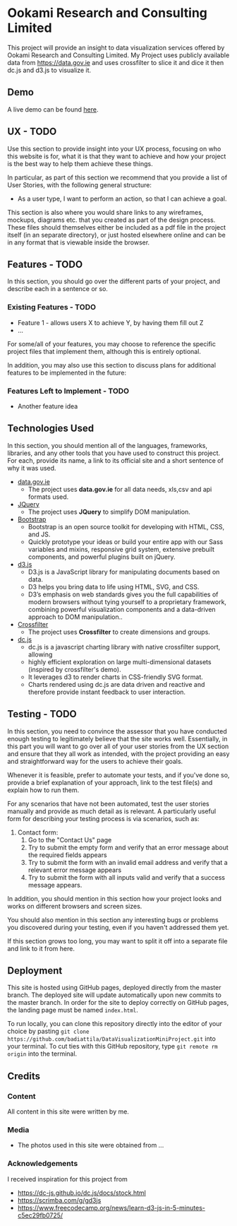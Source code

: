 # Ookami Research and Consulting Limited

This project will provide an insight to data visualization services offered by Ookami Research and Consulting Limited.
My Project uses publicly available data from https://data.gov.ie and uses crossfilter to slice it and dice it then dc.js and d3.js to visualize it.

## Demo
A live demo can be found [here](https://badiattila.github.io/DataVisualizationMiniProject/).

## UX - TODO
 
Use this section to provide insight into your UX process, 
focusing on who this website is for, 
what it is that they want to achieve and how your project is the best way to help them achieve these things.

In particular, as part of this section we recommend that you provide a list of User Stories, 
with the following general structure:
- As a user type, I want to perform an action, so that I can achieve a goal.

This section is also where you would share links to any wireframes, mockups, diagrams etc. 
that you created as part of the design process. 
These files should themselves either be included as a pdf file in the project itself (in an separate directory), 
or just hosted elsewhere online and can be in any format that is viewable inside the browser.

## Features - TODO

In this section, you should go over the different parts of your project, and describe each in a sentence or so.
 
### Existing Features - TODO
- Feature 1 - allows users X to achieve Y, by having them fill out Z
- ...

For some/all of your features, you may choose to reference the specific project files that implement them, 
although this is entirely optional.

In addition, you may also use this section to discuss plans for additional features to be implemented in the future:

### Features Left to Implement - TODO
- Another feature idea

## Technologies Used

In this section, you should mention all of the languages, frameworks, libraries, 
and any other tools that you have used to construct this project. 
For each, provide its name, a link to its official site and a short sentence of why it was used.

- [data.gov.ie](https://data.gov.ie/)
    - The project uses **data.gov.ie** for all data needs, xls,csv and api formats used.
- [JQuery](https://jquery.com)
    - The project uses **JQuery** to simplify DOM manipulation.
- [Bootstrap](https://getbootstrap.com)
    - Bootstrap is an open source toolkit for developing with HTML, CSS, and JS. 
    - Quickly prototype your ideas or build your entire app with our Sass variables and mixins, responsive grid system, extensive prebuilt components, and powerful plugins built on jQuery.
- [d3.js](https://d3js.org)
    - D3.js is a JavaScript library for manipulating documents based on data. 
    - D3 helps you bring data to life using HTML, SVG, and CSS. 
    - D3’s emphasis on web standards gives you the full capabilities of modern browsers without tying yourself to a proprietary framework, combining powerful visualization components and a data-driven approach to DOM manipulation..
- [Crossfilter](https://github.com/square/crossfilter/wiki/API-Reference)
    - The project uses **Crossfilter** to create dimensions and groups.
- [dc.js](https://dc-js.github.io/dc.js)
    - dc.js is a javascript charting library with native crossfilter support, allowing 
    - highly efficient exploration on large multi-dimensional datasets (inspired by crossfilter's demo). 
    - It leverages d3 to render charts in CSS-friendly SVG format. 
    - Charts rendered using dc.js are data driven and reactive and therefore provide instant feedback to user interaction.

## Testing - TODO

In this section, you need to convince the assessor that you have conducted enough testing to legitimately believe that the site works well. Essentially, in this part you will want to go over all of your user stories from the UX section and ensure that they all work as intended, with the project providing an easy and straightforward way for the users to achieve their goals.

Whenever it is feasible, prefer to automate your tests, and if you've done so, provide a brief explanation of your approach, link to the test file(s) and explain how to run them.

For any scenarios that have not been automated, test the user stories manually and provide as much detail as is relevant. A particularly useful form for describing your testing process is via scenarios, such as:

1. Contact form:
    1. Go to the "Contact Us" page
    2. Try to submit the empty form and verify that an error message about the required fields appears
    3. Try to submit the form with an invalid email address and verify that a relevant error message appears
    4. Try to submit the form with all inputs valid and verify that a success message appears.

In addition, you should mention in this section how your project looks and works on different browsers and screen sizes.

You should also mention in this section any interesting bugs or problems you discovered during your testing, even if you haven't addressed them yet.

If this section grows too long, you may want to split it off into a separate file and link to it from here.

## Deployment
This site is hosted using GitHub pages, deployed directly from the master branch. 
The deployed site will update automatically upon new commits to the master branch. 
In order for the site to deploy correctly on GitHub pages, the landing page must be named `index.html`.

To run locally, you can clone this repository directly into the editor of your choice by pasting `git clone https://github.com/badiattila/DataVisualizationMiniProject.git` into your terminal. 
To cut ties with this GitHub repository, type `git remote rm origin` into the terminal.


## Credits

### Content
All content in this site were written by me. 

### Media
- The photos used in this site were obtained from ...

### Acknowledgements

I received inspiration for this project from 
 - https://dc-js.github.io/dc.js/docs/stock.html
 - https://scrimba.com/g/gd3js
 - https://www.freecodecamp.org/news/learn-d3-js-in-5-minutes-c5ec29fb0725/
